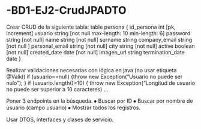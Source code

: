# -BD1-EJ2-CrudJPADTO

Crear CRUD de la siguiente tabla: table persona { id_persona int [pk, increment] usuario string [not null max-length: 10 min-length: 6] password string [not null] name string [not null] surname string
company_email string [not null ] personal_email string [not null] city string [not null] active boolean [not null] created_date date [not null] imagen_url string termination_date date }

Realizar validaciones necesarias con lógica en java (no usar etiqueta @Valid) if (usuario==null) {throw new Exception(“Usuario no puede ser nulo”); } if (usuario.length()>10) { throw new Exception(“Longitud de usuario no puede ser superior a 10 caracteres) ...

Poner 3 endpoints en la búsqueda. ⦁ Buscar por ID ⦁ Buscar por nombre de usuario (campo usuario) ⦁ Mostrar todos los registros.

Usar DTOS, interfaces y clases de servicio.
